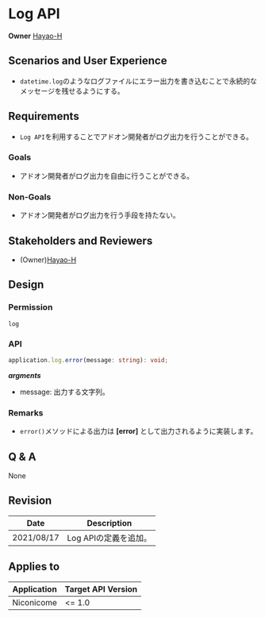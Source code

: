 # Log API

**Owner** [Hayao-H](https://github.com/Hayao-H)

## Scenarios and User Experience
- ```datetime.log```のようなログファイルにエラー出力を書き込むことで永続的なメッセージを残せるようにする。

## Requirements
- ```Log API```を利用することでアドオン開発者がログ出力を行うことができる。

### Goals
- アドオン開発者がログ出力を自由に行うことができる。

### Non-Goals
- アドオン開発者がログ出力を行う手段を持たない。

## Stakeholders and Reviewers
- (Owner)[Hayao-H](https://github.com/Hayao-H)

## Design

### Permission
```log```

### API
```TypeScript
application.log.error(message: string): void;
```
***argments***
- message: 出力する文字列。

### Remarks
- ```error()```メソッドによる出力は **[error]** として出力されるように実装します。


## Q & A
None

## Revision
Date | Description
:---:| :---:
2021/08/17 | Log APIの定義を追加。

## Applies to
Application | Target API Version
:--: | --
Niconicome | <= 1.0